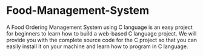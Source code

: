 # Food-Management-System
A Food Ordering Management System using C language is an easy project for beginners to learn how to build a web-based C language project. We will provide you with the complete source code for the C project so that you can easily install it on your machine and learn how to program in C language.
